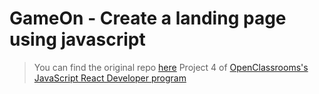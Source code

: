 # GameOn - Create a landing page using javascript

> You can find the original repo [here](https://github.com/OpenClassrooms-Student-Center/GameOn-website-FR/)
> Project 4 of [OpenClassrooms's](https://openclassrooms.com/) [JavaScript React Developer program](https://openclassrooms.com/en/paths/517-javascript-react-developer)
